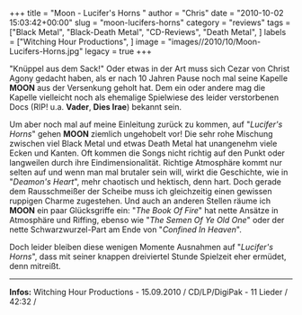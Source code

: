 +++
title = "Moon - Lucifer's Horns "
author = "Chris"
date = "2010-10-02 15:03:42+00:00"
slug = "moon-lucifers-horns"
category = "reviews"
tags = ["Black Metal", "Black-Death Metal", "CD-Reviews", "Death Metal", ]
labels = ["Witching Hour Productions", ]
image = "images//2010/10/Moon-Lucifers-Horns.jpg"
legacy = true
+++

"Knüppel aus dem Sack!" Oder etwas in der Art muss sich Cezar von Christ Agony gedacht haben, als er nach 10 Jahren Pause noch mal seine Kapelle **MOON** aus der Versenkung geholt hat. Dem ein oder andere mag die Kapelle vielleicht noch als ehemalige Spielwiese des leider verstorbenen Docs (RIP! u.a. **Vader**, **Dies Irae**) bekannt sein.

Um aber noch mal auf meine Einleitung zurück zu kommen, auf "_Lucifer's Horns_" gehen **MOON** ziemlich ungehobelt vor! Die sehr rohe Mischung zwischen viel Black Metal und etwas Death Metal hat unangenehm viele Ecken und Kanten. Oft kommen die Songs nicht richtig auf den Punkt oder langweilen durch ihre Eindimensionalität. Richtige Atmosphäre kommt nur selten auf und wenn man mal brutaler sein will, wirkt die Geschichte, wie in "_Deamon's Heart_", mehr chaotisch und hektisch, denn hart. Doch gerade dem Rausschmeißer der Scheibe muss ich gleichzeitig einen gewissen ruppigen Charme zugestehen. Und auch an anderen Stellen räume ich **MOON** ein paar Glücksgriffe ein: "_The Book Of Fire_" hat nette Ansätze in Atmosphäre und Riffing, ebenso wie "_The Semen Of Ye Old One_" oder der nette Schwarzwurzel-Part am Ende von "_Confined In Heaven_".

Doch leider bleiben diese wenigen Momente Ausnahmen auf "_Lucifer's Horns_", dass mit seiner knappen dreiviertel Stunde Spielzeit eher ermüdet, denn mitreißt.





---
**Infos:**
Witching Hour Productions - 15.09.2010 / 
CD/LP/DigiPak - 11 Lieder / 42:32 / 
